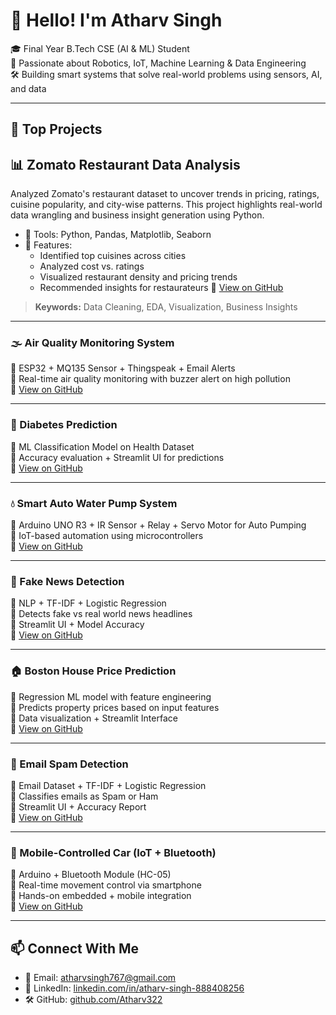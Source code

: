 # 👋 Hello! I'm Atharv Singh

🎓 Final Year B.Tech CSE (AI & ML) Student  
🤖 Passionate about Robotics, IoT, Machine Learning & Data Engineering  
🛠️ Building smart systems that solve real-world problems using sensors, AI, and data

---

## 🚀 Top Projects

## 📊 Zomato Restaurant Data Analysis

Analyzed Zomato's restaurant dataset to uncover trends in pricing, ratings, cuisine popularity, and city-wise patterns. This project highlights real-world data wrangling and business insight generation using Python.

- 📁 Tools: Python, Pandas, Matplotlib, Seaborn
- 📌 Features:
  - Identified top cuisines across cities
  - Analyzed cost vs. ratings
  - Visualized restaurant density and pricing trends
  - Recommended insights for restaurateurs
🔗 [View on GitHub](https://github.com/Atharv322/air-quality-system)

> **Keywords:** Data Cleaning, EDA, Visualization, Business Insights

---

### 🌫️ Air Quality Monitoring System  
🔹 ESP32 + MQ135 Sensor + Thingspeak + Email Alerts  
🔹 Real-time air quality monitoring with buzzer alert on high pollution  
🔗 [View on GitHub](https://github.com/Atharv322/air-quality-system)

---

### 💉 Diabetes Prediction  
🔹 ML Classification Model on Health Dataset  
🔹 Accuracy evaluation + Streamlit UI for predictions  
🔗 [View on GitHub](https://github.com/Atharv322/diabetes-prediction)

---

### 💧 Smart Auto Water Pump System  
🔹 Arduino UNO R3 + IR Sensor + Relay + Servo Motor for Auto Pumping  
🔹 IoT-based automation using microcontrollers  
🔗 [View on GitHub](https://github.com/Atharv322/auto-water-pump)

---

### 📰 Fake News Detection  
🔹 NLP + TF-IDF + Logistic Regression  
🔹 Detects fake vs real world news headlines  
🔹 Streamlit UI + Model Accuracy  
🔗 [View on GitHub](https://github.com/Atharv322/fake-news-detection)

---

### 🏠 Boston House Price Prediction  
🔹 Regression ML model with feature engineering  
🔹 Predicts property prices based on input features  
🔹 Data visualization + Streamlit Interface  
🔗 [View on GitHub](https://github.com/Atharv322/house-price-prediction)

---

### 📧 Email Spam Detection  
🔹 Email Dataset + TF-IDF + Logistic Regression  
🔹 Classifies emails as Spam or Ham  
🔹 Streamlit UI + Accuracy Report  
🔗 [View on GitHub](https://github.com/Atharv322/email-spam-detection)

---

### 🚗 Mobile-Controlled Car (IoT + Bluetooth)  
🔹 Arduino + Bluetooth Module (HC-05)  
🔹 Real-time movement control via smartphone  
🔹 Hands-on embedded + mobile integration  
🔗 [View on GitHub](https://github.com/Atharv322/mobile-controlled-car)

---

## 📫 Connect With Me

- 📧 Email: [atharvsingh767@gmail.com](mailto:atharvsingh767@gmail.com)  
- 🔗 LinkedIn: [linkedin.com/in/atharv-singh-888408256](https://www.linkedin.com/in/atharv-singh-888408256)  
- 🛠️ GitHub: [github.com/Atharv322](https://github.com/Atharv322)
